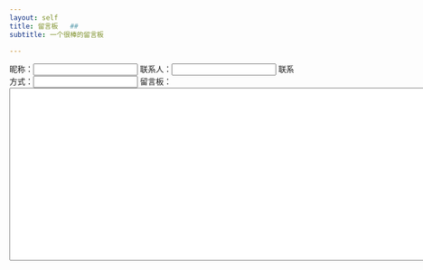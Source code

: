 ```yaml
---
layout: self
title: 留言板   ##
subtitle: 一个很棒的留言板

---
```


<div>

昵称：<input name ="小"> </input>
联系人：<input name ="小"></input>
联系方式：<input name ="小"></input>
留言板：<textarea cols= "100" rows = "20" ></textarea>


</div>